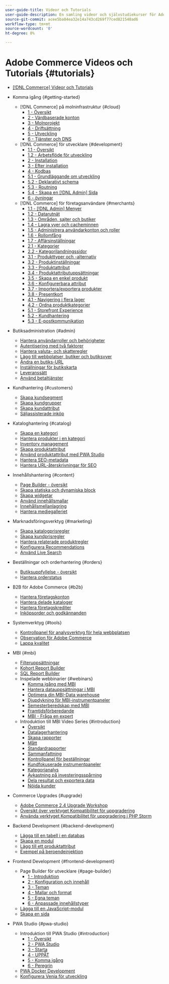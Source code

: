 ```yaml
---
user-guide-title: Videor och Tutorials
user-guide-description: En samling videor och självstudiekurser för Adobe Commerce och Magento Open Source.
source-git-commit: acee5ba84ea32e14a743cd269f77ced821548ad6
workflow-type: tm+mt
source-wordcount: '0'
ht-degree: 0%

---
```



# Adobe Commerce Videos och Tutorials {#tutorials}

+ [[!DNL Commerce] Videor och Tutorials](overview.md)

+ Komma igång {#getting-started}
   + [!DNL Commerce] på molninfrastruktur {#cloud}
      + [1 - Översikt](./cloud/1-overview.md)
      + [2 - Värdbaserade konton](./cloud/2-accounts.md)
      + [3 - Molnprojekt](./cloud/3-projects.md)
      + [4 - Driftsättning](./cloud/4-deployment.md)
      + [5 - Utveckling](./cloud/5-dev-config.md)
      + [6 - Tjänster och DNS](./cloud/6-launch.md)
   + [!DNL Commerce] för utvecklare {#development}
      + [1.1 - Översikt](./developer/backend-1-1-overview.md)
      + [1.2 - Arbetsflöde för utveckling](./developer/backend-1-2-workflow.md)
      + [2 - Installation](./developer/backend-2-install.md)
      + [3 - Efter installation](./developer/backend-3-post-install.md)
      + [4 - Kodbas](./developer/backend-4-code-base.md)
      + [5.1 - Grundläggande om utveckling](./developer/backend-5-1-dev-basics.md)
      + [5.2 - Deklarativt schema](./developer/backend-5-2-declarative-schema.md)
      + [5.3 - Routning](./developer/backend-5-3-routing.md)
      + [5.4 - Skapa en [!DNL Admin] Sida](./developer/backend-5-4-admin-page.md)
      + [6 - övningar](./developer/backend-6-practice.md)
   + [!DNL Commerce] för företagsanvändare {#merchants}
      + [1.1 - [!DNL Admin] Menyer](./merchant/introduction/1-1-menus.md)
      + [1.2 - Datarutnät](./merchant/introduction/1-2-data-grids.md)
      + [1.3 - Områden, sajter och butiker](./merchant/introduction/1-3-apps-scopes-sites-stores.md)
      + [1.4 - Lagra vyer och cacheminnen](./merchant/introduction/1-4-store-views-cache.md)
      + [1.5 - Administrera användarkonton och roller](./merchant/introduction/1-5-users-roles.md)
      + [1.6 - Rollomfång](./merchant/introduction/1-6-role-scopes.md)
      + [1.7 - Affärsinställningar](./merchant/introduction/1-7-business-settings.md)
      + [2.1 - Kategorier](./merchant/introduction/2-1-categories.md)
      + [2.2 - Kategorilandningssidor](./merchant/introduction/2-2-category-landing-page.md)
      + [3.1 - Produkttyper och -alternativ](./merchant/introduction/3-1-product-types-options.md)
      + [3.2 - Produktinställningar](./merchant/introduction/3-2-product-settings.md)
      + [3.3 - Produktattribut](./merchant/introduction/3-3-product-attributes.md)
      + [3.4 - Produktattributuppsättningar](./merchant/introduction/3-4-product-attribute-sets.md)
      + [3.5 - Skapa en enkel produkt](./merchant/introduction/3-5-create-simple-product.md)
      + [3.6 - Konfigurerbara attribut](./merchant/introduction/3-6-configurable-attributes.md)
      + [3.7 - Importera/exportera produkter](./merchant/introduction/3-7-import-export-products.md)
      + [3.8 - Presentkort](./merchant/introduction/3-8-gift-cards.md)
      + [4.1 - Navigering i flera lager](./merchant/introduction/4-1-layered-navigation.md)
      + [4.2 - Ordna produktkategorier](./merchant/introduction/4-2-arrange-product-categories.md)
      + [5.1 - Storefront Experience](./merchant/introduction/5-1-storefront-experience.md)
      + [5.2 - Kundhantering](./merchant/introduction/5-2-customer-management.md)
      + [5.3 - E-postkommunikation](./merchant/introduction/5-3-store-communications.md)

+ Butiksadministration {#admin}
   + [Hantera användarroller och behörigheter](./merchant/users-roles-permissions.md)
   + [Autentisering med två faktorer](./merchant/two-factor-authentication.md)
   + [Hantera valuta- och skatteregler](./merchant/currency-tax-rules.md)
   + [Lägg till webbplatser, butiker och butiksvyer](./merchant/add-websites-stores-views.md)
   + [Ändra en butiks-URL](./merchant/change-store-url.md)
   + [Inställningar för butikskarta](./merchant/site-map-setup.md)
   + [Leveranssätt](./merchant/shipping-delivery.md)
   + [Använd betaltjänster](./merchant/payment-services.md)

+ Kundhantering {#customers}
   + [Skapa kundsegment](./merchant/customer-segments.md)
   + [Skapa kundgrupper](./merchant/customer-groups.md)
   + [Skapa kundattribut](./merchant/customer-attributes.md)
   + [Säljassisterade inköp](./merchant/seller-assisted-shopping.md)

+ Kataloghantering {#catalog}
   + [Skapa en kategori](./merchant/category-create.md)
   + [Hantera produkter i en kategori](./merchant/category-products.md)
   + [Inventory management](./merchant/inventory-management.md)
   + [Skapa produktattribut](./merchant/product-attributes-create.md)
   + [Använd produktattribut med PWA Studio](./merchant/product-attributes-pwa.md)
   + [Hantera SEO-metadata](./merchant/seo-metadata.md)
   + [Hantera URL-återskrivningar för SEO](./merchant/seo-url-rewrites.md)

+ Innehållshantering {#content}
   + [Page Builder - översikt](./merchant/page-builder-overview.md)
   + [Skapa statiska och dynamiska block](./merchant/static-dynamic-blocks.md)
   + [Skapa widgetar](./merchant/widgets.md)
   + [Använd innehållsmallar](./merchant/content-templates.md)
   + [Innehållsmellanlagring](./merchant/content-staging.md)
   + [Hantera mediegalleriet](./merchant/media-gallery.md)

+ Marknadsföringsverktyg {#marketing}
   + [Skapa katalogprisregler](./merchant/catalog-price-rules.md)
   + [Skapa kundprisregler](./merchant/cart-price-rules.md)
   + [Hantera relaterade produktregler](./merchant/related-product-rules.md)
   + [Konfigurera Recommendations](./merchant/product-recommendations.md)
   + [Använd Live Search](./merchant/live-search.md)

+ Beställningar och orderhantering {#orders}
   + [Butiksuppfyllelse - översikt](./merchant/store-fulfillment.md)
   + [Hantera orderstatus](./merchant/order-status.md)

+ B2B för Adobe Commerce {#b2b}
   + [Hantera företagskonton](./merchant/b2b/company-accounts.md)
   + [Hantera delade kataloger](./merchant/b2b/shared-catalogs.md)
   + [Hantera företagskrediter](./merchant/b2b/company-credit.md)
   + [Inköpsorder och godkännanden](./merchant/b2b/purchase-orders.md)

+ Systemverktyg {#tools}
   + [Kontrollpanel för analysverktyg för hela webbplatsen](./tools/site-wide-analysis-tool.md)
   + [Observation för Adobe Commerce](./tools/observation-tool.md)
   + [Lappa kvalitet](./tools/quality-patch-tool.md)

+ MBI {#mbi}
   + [Filteruppsättningar](./merchant/business-intelligence/filter-sets.md)
   + [Kohort Report Builder](./merchant/business-intelligence/cohort-report-builder.md)
   + [SQL Report Builder](./merchant/business-intelligence/sql-report-builder.md)
   + Inspelade webbinarier {#webinars}
      + [Komma igång med MBI](./merchant/business-intelligence/webinars/getting-started.md)
      + [Hantera datauppsättningar i MBI](./merchant/business-intelligence/webinars/manage-data-sets.md)
      + [Optimera din MBI-Data warehouse](./merchant/business-intelligence/webinars/optimize-data-warehouse.md)
      + [Djupdykning för MBI-instrumentpaneler](./merchant/business-intelligence/webinars/dashboards-deep-dive.md)
      + [Semesterberedskap med MBI](./merchant/business-intelligence/webinars/holiday-readiness.md)
      + [Framtidsförberedande](./merchant/business-intelligence/prepare-for-future.md)
      + [MBI - Fråga en expert](./merchant/business-intelligence/webinars/ask-expert.md)
   + Introduktion till MBI Video Series {#introduction}
      + [Översikt](./merchant/business-intelligence/1-overview.md)
      + [Datalagerhantering](./merchant/business-intelligence/2-data-warehousing.md)
      + [Skapa rapporter](./merchant/business-intelligence/3-build-reports.md)
      + [Mått](./merchant/business-intelligence/4-metrics.md)
      + [Standardrapporter](./merchant/business-intelligence/5-standard-reports.md)
      + [Sammanfattning](./merchant/business-intelligence/6-executive-summary-dashboard.md)
      + [Kontrollpanel för beställningar](./merchant/business-intelligence/7-orders-dashboard.md)
      + [Kundfokuserade instrumentpaneler](./merchant/business-intelligence/8-customer-focused-dashboards.md)
      + [Kategorianalys](./merchant/business-intelligence/9-category-analysis.md)
      + [Avkastning på investeringsspårning](./merchant/business-intelligence/10-roi-tracking.md)
      + [Dela resultat och exportera data](./merchant/business-intelligence/11-share-results-export-data.md)
      + [Nöjda kunder](./merchant/business-intelligence/12-customer-success.md)

+ Commerce Upgrades {#upgrade}
   + [Adobe Commerce 2.4 Upgrade Workshop](./upgrade/2.4-upgrade-workshop.md)
   + [Översikt över verktyget Kompatibilitet för uppgradering](./upgrade/upgrade-compatibility-tool-overview.md)
   + [Använda verktyget Kompatibilitet för uppgradering i PHP Storm](./upgrade/uct-phpstorm.md)

+ Backend Development {#backend-development}
   + [Lägga till en tabell i en databas](./developer/add-new-db-table.md)
   + [Skapa en modul](./developer/create-module.md)
   + [Lägg till ett produktattribut](./developer/add-product-attribute.md)
   + [Exempel på beroendeinjektion](./developer/dependency-injection.md)

+ Frontend Development {#frontend-development}
   + Page Builder för utvecklare {#page-builder}
      + [1 - Introduktion](./developer/page-builder/1-intro-case-studies.md)
      + [2 - Konfiguration och innehåll](./developer/page-builder/2-config-create-content.md)
      + [3 - Teman](./developer/page-builder/3-themes.md)
      + [4 - Mallar och format](./developer/page-builder/4-admin-templates-apply-styles.md)
      + [5 - Egna teman](./developer/page-builder/5-customize-theme.md)
      + [6 - Anpassade innehållstyper](./developer/page-builder/6-custom-content-types.md)
   + [Lägga till en JavaScript-modul](./developer/add-javascript-module.md)
   + [Skapa en sida](./developer/create-new-page.md)

+ PWA Studio {#pwa-studio}
   + Introduktion till PWA Studio {#introduction}
      + [1 - Översikt](./pwa/introduction/1-overview.md)
      + [2 - PWA Studio](./pwa/introduction/2-pwa-studio-tools.md)
      + [3 - Starta](./pwa/introduction/3-launch.md)
      + [4 - UPPÅT](./pwa/introduction/4-upward.md)
      + [5 - Komma igång](./pwa/introduction/5-getting-started.md)
      + [6 - Peregrin](./pwa/introduction/6-peregrine.md)
   + [PWA Docker Development](./pwa/pwa-docker-development.md)
   + [Konfigurera Venia för utveckling](./pwa/set-up-venia-for-dev.md)
